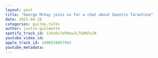 ```yaml
---
layout: post
title: "George Mckay joins us for a chat about Quentin Tarantino"
date: 2021-04-28
categories: guilmy-talks
author: justin-guilmette
spotify_track_id: 13Xx6s7ePHxwJL7GHKFeJN
youtube_video_id: 
apple_track_id: 1000519057942
youtube_metadata: 
---
```

